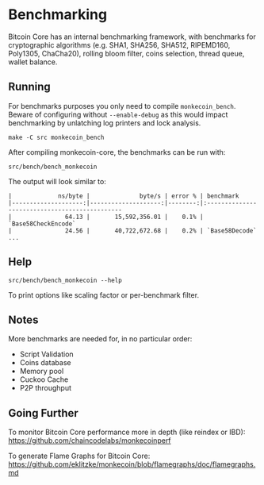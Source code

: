 Benchmarking
============

Bitcoin Core has an internal benchmarking framework, with benchmarks
for cryptographic algorithms (e.g. SHA1, SHA256, SHA512, RIPEMD160, Poly1305, ChaCha20), rolling bloom filter, coins selection,
thread queue, wallet balance.

Running
---------------------

For benchmarks purposes you only need to compile `monkecoin_bench`. Beware of configuring without `--enable-debug` as this would impact
benchmarking by unlatching log printers and lock analysis.

    make -C src monkecoin_bench

After compiling monkecoin-core, the benchmarks can be run with:

    src/bench/bench_monkecoin

The output will look similar to:
```
|             ns/byte |              byte/s | error % | benchmark
|--------------------:|--------------------:|--------:|:----------------------------------------------
|               64.13 |       15,592,356.01 |    0.1% | `Base58CheckEncode`
|               24.56 |       40,722,672.68 |    0.2% | `Base58Decode`
...
```

Help
---------------------

    src/bench/bench_monkecoin --help

To print options like scaling factor or per-benchmark filter.

Notes
---------------------
More benchmarks are needed for, in no particular order:
- Script Validation
- Coins database
- Memory pool
- Cuckoo Cache
- P2P throughput

Going Further
--------------------

To monitor Bitcoin Core performance more in depth (like reindex or IBD): https://github.com/chaincodelabs/monkecoinperf

To generate Flame Graphs for Bitcoin Core: https://github.com/eklitzke/monkecoin/blob/flamegraphs/doc/flamegraphs.md
